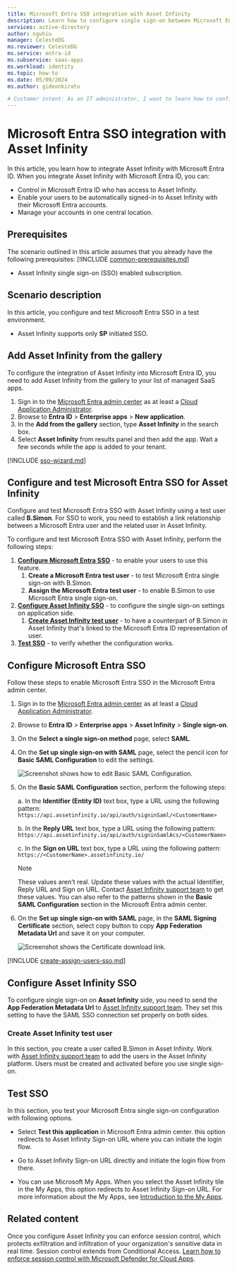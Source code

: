 ```yaml
---
title: Microsoft Entra SSO integration with Asset Infinity
description: Learn how to configure single sign-on between Microsoft Entra ID and Asset Infinity.
services: active-directory
author: nguhiu
manager: CelesteDG
ms.reviewer: CelesteDG
ms.service: entra-id
ms.subservice: saas-apps
ms.workload: identity
ms.topic: how-to
ms.date: 05/09/2024
ms.author: gideonkiratu

# Customer intent: As an IT administrator, I want to learn how to configure single sign-on between Microsoft Entra ID and Directory Services so that I can control who has access to Directory Services, enable automatic sign-in with Microsoft Entra accounts, and manage my accounts in one central location.
---
```


# Microsoft Entra SSO integration with Asset Infinity

In this article,  you learn how to integrate Asset Infinity with Microsoft Entra ID. When you integrate Asset Infinity with Microsoft Entra ID, you can:

* Control in Microsoft Entra ID who has access to Asset Infinity.
* Enable your users to be automatically signed-in to Asset Infinity with their Microsoft Entra accounts.
* Manage your accounts in one central location.

## Prerequisites

The scenario outlined in this article assumes that you already have the following prerequisites:
[!INCLUDE [common-prerequisites.md](~/identity/saas-apps/includes/common-prerequisites.md)]
* Asset Infinity single sign-on (SSO) enabled subscription.

## Scenario description

In this article,  you configure and test Microsoft Entra SSO in a test environment.

* Asset Infinity supports only **SP** initiated SSO.

## Add Asset Infinity from the gallery

To configure the integration of Asset Infinity into Microsoft Entra ID, you need to add Asset Infinity from the gallery to your list of managed SaaS apps.

1. Sign in to the [Microsoft Entra admin center](https://entra.microsoft.com) as at least a [Cloud Application Administrator](~/identity/role-based-access-control/permissions-reference.md#cloud-application-administrator).
1. Browse to **Entra ID** > **Enterprise apps** > **New application**.
1. In the **Add from the gallery** section, type **Asset Infinity** in the search box.
1. Select **Asset Infinity** from results panel and then add the app. Wait a few seconds while the app is added to your tenant.

[!INCLUDE [sso-wizard.md](~/identity/saas-apps/includes/sso-wizard.md)]

## Configure and test Microsoft Entra SSO for Asset Infinity

Configure and test Microsoft Entra SSO with Asset Infinity using a test user called **B.Simon**. For SSO to work, you need to establish a link relationship between a Microsoft Entra user and the related user in Asset Infinity.

To configure and test Microsoft Entra SSO with Asset Infinity, perform the following steps:

1. **[Configure Microsoft Entra SSO](#configure-microsoft-entra-sso)** - to enable your users to use this feature.
    1. **Create a Microsoft Entra test user** - to test Microsoft Entra single sign-on with B.Simon.
    1. **Assign the Microsoft Entra test user** - to enable B.Simon to use Microsoft Entra single sign-on.
1. **[Configure Asset Infinity SSO](#configure-asset-infinity-sso)** - to configure the single sign-on settings on application side.
    1. **[Create Asset Infinity test user](#create-asset-infinity-test-user)** - to have a counterpart of B.Simon in Asset Infinity that's linked to the Microsoft Entra ID representation of user.
1. **[Test SSO](#test-sso)** - to verify whether the configuration works.

## Configure Microsoft Entra SSO

Follow these steps to enable Microsoft Entra SSO in the Microsoft Entra admin center.

1. Sign in to the [Microsoft Entra admin center](https://entra.microsoft.com) as at least a [Cloud Application Administrator](~/identity/role-based-access-control/permissions-reference.md#cloud-application-administrator).
1. Browse to **Entra ID** > **Enterprise apps** > **Asset Infinity** > **Single sign-on**.
1. On the **Select a single sign-on method** page, select **SAML**.
1. On the **Set up single sign-on with SAML** page, select the pencil icon for **Basic SAML Configuration** to edit the settings.

   ![Screenshot shows how to edit Basic SAML Configuration.](common/edit-urls.png "Basic Configuration")

1. On the **Basic SAML Configuration** section, perform the following steps:

    a. In the **Identifier (Entity ID)** text box, type a URL using the following pattern:
    `https://api.assetinfinity.io/api/auth/signinSaml/<CustomerName>`

    b. In the **Reply URL** text box, type a URL using the following pattern:
    ` https://api.assetinfinity.io/api/auth/signinSamlAcs/<CustomerName> `

    c. In the **Sign on URL** text box, type a URL using the following pattern:
    ` https://<CustomerName>.assetinfinity.io/ `

	> [!NOTE]
	> These values aren't real. Update these values with the actual Identifier, Reply URL and Sign on URL. Contact [Asset Infinity support team](mailto:support@assetinfinity.com) to get these values. You can also refer to the patterns shown in the **Basic SAML Configuration** section in the Microsoft Entra admin center.

1. On the **Set up single sign-on with SAML** page, in the **SAML Signing Certificate** section, select copy button to copy **App Federation Metadata Url** and save it on your computer.

	![Screenshot shows the Certificate download link.](common/copy-metadataurl.png "Certificate")

[!INCLUDE [create-assign-users-sso.md](~/identity/saas-apps/includes/create-assign-users-sso.md)]

## Configure Asset Infinity SSO

To configure single sign-on on **Asset Infinity** side, you need to send the **App Federation Metadata Url** to [Asset Infinity support team](mailto:support@assetinfinity.com). They set this setting to have the SAML SSO connection set properly on both sides.

### Create Asset Infinity test user

In this section, you create a user called B.Simon in Asset Infinity. Work with [Asset Infinity support team](mailto:support@assetinfinity.com) to add the users in the Asset Infinity platform. Users must be created and activated before you use single sign-on.

## Test SSO 

In this section, you test your Microsoft Entra single sign-on configuration with following options.
 
* Select **Test this application** in Microsoft Entra admin center. this option redirects to Asset Infinity Sign-on URL where you can initiate the login flow.
 
* Go to Asset Infinity Sign-on URL directly and initiate the login flow from there.
 
* You can use Microsoft My Apps. When you select the Asset Infinity tile in the My Apps, this option redirects to Asset Infinity Sign-on URL. For more information about the My Apps, see [Introduction to the My Apps](https://support.microsoft.com/account-billing/sign-in-and-start-apps-from-the-my-apps-portal-2f3b1bae-0e5a-4a86-a33e-876fbd2a4510).

## Related content

Once you configure Asset Infinity you can enforce session control, which protects exfiltration and infiltration of your organization's sensitive data in real time. Session control extends from Conditional Access. [Learn how to enforce session control with Microsoft Defender for Cloud Apps](/cloud-app-security/proxy-deployment-any-app).